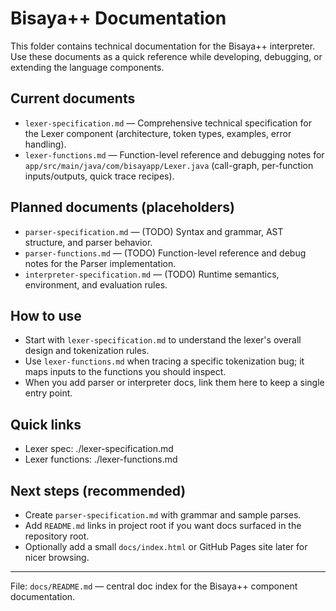 # Bisaya++ Documentation

This folder contains technical documentation for the Bisaya++ interpreter. Use these documents as a quick reference while developing, debugging, or extending the language components.

## Current documents

- `lexer-specification.md` — Comprehensive technical specification for the Lexer component (architecture, token types, examples, error handling).
- `lexer-functions.md` — Function-level reference and debugging notes for `app/src/main/java/com/bisayapp/Lexer.java` (call-graph, per-function inputs/outputs, quick trace recipes).

## Planned documents (placeholders)

- `parser-specification.md` — (TODO) Syntax and grammar, AST structure, and parser behavior.
- `parser-functions.md` — (TODO) Function-level reference and debug notes for the Parser implementation.
- `interpreter-specification.md` — (TODO) Runtime semantics, environment, and evaluation rules.

## How to use

- Start with `lexer-specification.md` to understand the lexer's overall design and tokenization rules.
- Use `lexer-functions.md` when tracing a specific tokenization bug; it maps inputs to the functions you should inspect.
- When you add parser or interpreter docs, link them here to keep a single entry point.

## Quick links

- Lexer spec: ./lexer-specification.md
- Lexer functions: ./lexer-functions.md

## Next steps (recommended)

- Create `parser-specification.md` with grammar and sample parses.
- Add `README.md` links in project root if you want docs surfaced in the repository root.
- Optionally add a small `docs/index.html` or GitHub Pages site later for nicer browsing.

---

File: `docs/README.md` — central doc index for the Bisaya++ component documentation.
